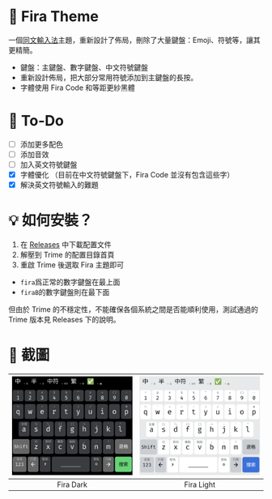 # 🦊 Fira Theme
一個[同文輸入法](https://github.com/osfans/trime)主題，重新設計了佈局，刪除了大量鍵盤：Emoji、符號等，讓其更精簡。
- 鍵盤：主鍵盤、數字鍵盤、中文符號鍵盤
- 重新設計佈局，把大部分常用符號添加到主鍵盤的長按。
- 字體使用 Fira Code 和等距更紗黑體
  
# 📑 To-Do
- [ ] 添加更多配色
- [ ] 添加音效
- [ ] 加入英文符號鍵盤
- [x] 字體優化 （目前在中文符號鍵盤下，Fira Code 並沒有包含這些字）
- [x] 解決英文符號輸入的難題
  
# 💡 如何安裝？
1. 在 [Releases](https://github.com/ChiesiMario/trime_fira_theme/releases) 中下載配置文件
2. 解壓到 Trime 的配置目錄首頁
3. 重啟 Trime 後選取 Fira 主題即可
  - `fira`爲正常的數字鍵盤在最上面
  - `firaB`的數字鍵盤則在最下面
   
但由於 Trime 的不穩定性，不能確保各個系統之間是否能順利使用，測試通過的 Trime 版本見 Releases 下的說明。

# 📱 截圖
| ![fira_dark_1](./screenshot/fira_dark_1.png) | ![fira_light_1](./screenshot/fira_light_1.png) |
|:--:| :--:|
| Fira Dark | Fira Light |
